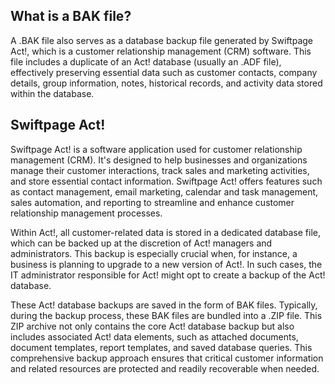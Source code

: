 ## What is a BAK file?

A .BAK file also serves as a database backup file generated by Swiftpage Act!, which is a customer relationship management (CRM) software. This file includes a duplicate of an Act! database (usually an .ADF file), effectively preserving essential data such as customer contacts, company details, group information, notes, historical records, and activity data stored within the database.

## Swiftpage Act!

Swiftpage Act! is a software application used for customer relationship management (CRM). It's designed to help businesses and organizations manage their customer interactions, track sales and marketing activities, and store essential contact information. Swiftpage Act! offers features such as contact management, email marketing, calendar and task management, sales automation, and reporting to streamline and enhance customer relationship management processes.

Within Act!, all customer-related data is stored in a dedicated database file, which can be backed up at the discretion of Act! managers and administrators. This backup is especially crucial when, for instance, a business is planning to upgrade to a new version of Act!. In such cases, the IT administrator responsible for Act! might opt to create a backup of the Act! database.

These Act! database backups are saved in the form of BAK files. Typically, during the backup process, these BAK files are bundled into a .ZIP file. This ZIP archive not only contains the core Act! database backup but also includes associated Act! data elements, such as attached documents, document templates, report templates, and saved database queries. This comprehensive backup approach ensures that critical customer information and related resources are protected and readily recoverable when needed.


